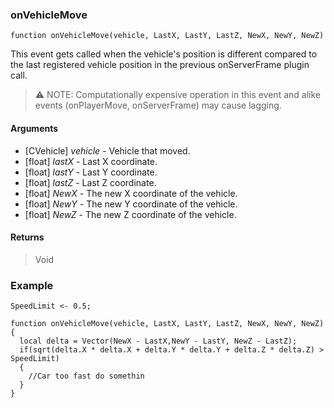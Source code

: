 ### onVehicleMove

```Squirrel
function onVehicleMove(vehicle, LastX, LastY, LastZ, NewX, NewY, NewZ)
```

This event gets called when the vehicle's position is different compared to the last registered vehicle position in the previous onServerFrame plugin call.

> ⚠️ NOTE: Computationally expensive operation in this event and alike events (onPlayerMove, onServerFrame) may cause lagging.

#### Arguments

- [CVehicle] *vehicle* - Vehicle that moved.
- [float] *lastX* - Last X coordinate.
- [float] *lastY* - Last Y coordinate.
- [float] *lastZ* - Last Z coordinate.
- [float] *NewX* - The new X coordinate of the vehicle.
- [float] *NewY* - The new Y coordinate of the vehicle.
- [float] *NewZ* - The new Z coordinate of the vehicle.

#### Returns
> Void

### Example
```Squirrel
SpeedLimit <- 0.5;

function onVehicleMove(vehicle, LastX, LastY, LastZ, NewX, NewY, NewZ)
{
  local delta = Vector(NewX - LastX,NewY - LastY, NewZ - LastZ);
  if(sqrt(delta.X * delta.X + delta.Y * delta.Y + delta.Z * delta.Z) > SpeedLimit)
  {
    //Car too fast do somethin
  }
}
```
